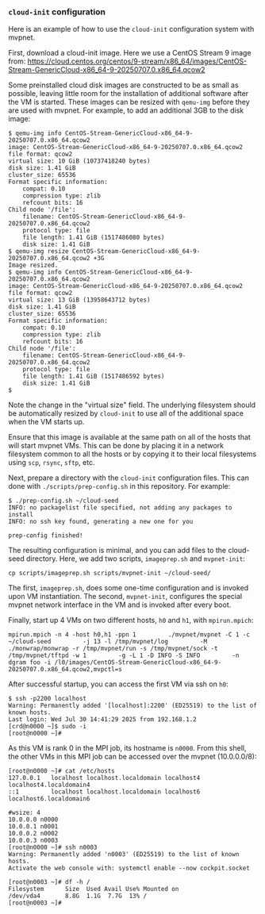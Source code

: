 ### `cloud-init` configuration

Here is an example of how to use the `cloud-init` configuration system with mvpnet.

First, download a cloud-init image.  Here we use a CentOS Stream 9 image from:
https://cloud.centos.org/centos/9-stream/x86_64/images/CentOS-Stream-GenericCloud-x86_64-9-20250707.0.x86_64.qcow2

Some preinstalled cloud disk images are constructed to be as small as possible,
leaving little room for the installation of additional software after the VM is
started.  These images can be resized with `qemu-img` before they are used with
mvpnet.  For example, to add an additional 3GB to the disk image:

```
$ qemu-img info CentOS-Stream-GenericCloud-x86_64-9-20250707.0.x86_64.qcow2
image: CentOS-Stream-GenericCloud-x86_64-9-20250707.0.x86_64.qcow2
file format: qcow2
virtual size: 10 GiB (10737418240 bytes)
disk size: 1.41 GiB
cluster_size: 65536
Format specific information:
    compat: 0.10
    compression type: zlib
    refcount bits: 16
Child node '/file':
    filename: CentOS-Stream-GenericCloud-x86_64-9-20250707.0.x86_64.qcow2
    protocol type: file
    file length: 1.41 GiB (1517486080 bytes)
    disk size: 1.41 GiB
$ qemu-img resize CentOS-Stream-GenericCloud-x86_64-9-20250707.0.x86_64.qcow2 +3G
Image resized.
$ qemu-img info CentOS-Stream-GenericCloud-x86_64-9-20250707.0.x86_64.qcow2
image: CentOS-Stream-GenericCloud-x86_64-9-20250707.0.x86_64.qcow2
file format: qcow2
virtual size: 13 GiB (13958643712 bytes)
disk size: 1.41 GiB
cluster_size: 65536
Format specific information:
    compat: 0.10
    compression type: zlib
    refcount bits: 16
Child node '/file':
    filename: CentOS-Stream-GenericCloud-x86_64-9-20250707.0.x86_64.qcow2
    protocol type: file
    file length: 1.41 GiB (1517486592 bytes)
    disk size: 1.41 GiB
$
```
Note the change in the "virtual size" field.  The underlying filesystem should
be automatically resized by `cloud-init` to use all of the additional space
when the VM starts up.

Ensure that this image is available at the same path on all of the hosts that
will start mvpnet VMs.  This can be done by placing it in a network filesystem
common to all the hosts or by copying it to their local filesystems using `scp`,
`rsync`, `sftp`, etc.

Next, prepare a directory with the `cloud-init` configuration files.  This can
done with `./scripts/prep-config.sh` in this repository.  For example:
```
$ ./prep-config.sh ~/cloud-seed
INFO: no packagelist file specified, not adding any packages to install
INFO: no ssh key found, generating a new one for you

prep-config finished!
```

The resulting configuration is minimal, and you can add files to the cloud-seed
directory.  Here, we add two scripts, `imageprep.sh` and `mvpnet-init`:
```
cp scripts/imageprep.sh scripts/mvpnet-init ~/cloud-seed/
```
The first, `imageprep.sh`, does some one-time configuration and is invoked upon
VM instantiation.
The second, `mvpnet-init`, configures the special mvpnet network interface in
the VM and is invoked after every boot.

Finally, start up 4 VMs on two different hosts, `h0` and `h1`, with `mpirun.mpich`:
```
mpirun.mpich -n 4 -host h0,h1 -ppn 1         ./mvpnet/mvpnet -C 1 -c ~/cloud-seed         -j 13 -l /tmp/mvpnet/log         -M ./monwrap/monwrap -r /tmp/mvpnet/run -s /tmp/mvpnet/sock -t /tmp/mvpnet/tftpd -w 1         -g -L 1 -D INFO -S INFO         -n dgram foo -i /l0/images/CentOS-Stream-GenericCloud-x86_64-9-20250707.0.x86_64.qcow2,mvpctl=s
```

After successful startup, you can access the first VM via ssh on `h0`:
```
$ ssh -p2200 localhost
Warning: Permanently added '[localhost]:2200' (ED25519) to the list of known hosts.
Last login: Wed Jul 30 14:41:29 2025 from 192.168.1.2
[crd@n0000 ~]$ sudo -i
[root@n0000 ~]#
```

As this VM is rank 0 in the MPI job, its hostname is `n0000`.  From this shell,
the other VMs in this MPI job can be accessed over the mvpnet (10.0.0.0/8):
```
[root@n0000 ~]# cat /etc/hosts
127.0.0.1   localhost localhost.localdomain localhost4 localhost4.localdomain4
::1         localhost localhost.localdomain localhost6 localhost6.localdomain6

#wsize: 4
10.0.0.0 n0000
10.0.0.1 n0001
10.0.0.2 n0002
10.0.0.3 n0003
[root@n0000 ~]# ssh n0003
Warning: Permanently added 'n0003' (ED25519) to the list of known hosts.
Activate the web console with: systemctl enable --now cockpit.socket

[root@n0003 ~]# df -h /
Filesystem      Size  Used Avail Use% Mounted on
/dev/vda4       8.8G  1.1G  7.7G  13% /
[root@n0003 ~]#
```

